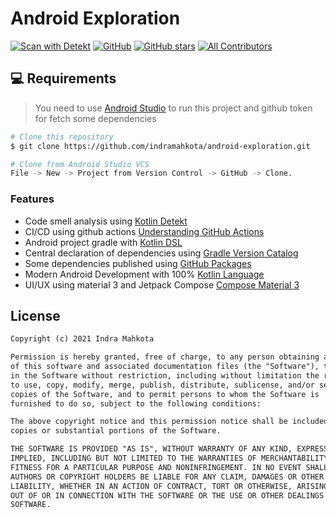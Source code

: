 # Android Exploration

[![Scan with Detekt](https://github.com/indramahkota/android-exploration/actions/workflows/detekt.yml/badge.svg)](https://github.com/indramahkota/android-exploration/actions/workflows/detekt.yml) [![GitHub](https://img.shields.io/github/license/indramahkota/android-exploration?color=blue)](https://github.com/indramahkota/android-exploration/blob/master/LICENSE) [![GitHub stars](https://img.shields.io/github/stars/indramahkota/android-exploration)](https://github.com/indramahkota/android-exploration/stargazers) [![All Contributors](https://img.shields.io/badge/all_contributors-1-orange.svg?style=flat-square)](#contributors)

## 💻 Requirements

> You need to use [Android Studio](https://developer.android.com/studio) to run this project and github token for fetch some dependencies

```bash
# Clone this repository
$ git clone https://github.com/indramahkota/android-exploration.git

# Clone from Android Studio VCS
File -> New -> Project from Version Control -> GitHub -> Clone.
```

### Features

- Code smell analysis using [Kotlin Detekt](https://github.com/detekt/detekt)
- CI/CD using github actions [Understanding GitHub Actions](https://docs.github.com/en/actions/learn-github-actions/understanding-github-actions)
- Android project gradle with [Kotlin DSL](https://docs.gradle.org/current/userguide/kotlin_dsl.html)
- Central declaration of dependencies using [Gradle Version Catalog](https://docs.gradle.org/current/userguide/platforms.html#sub:version-catalog)
- Some dependencies published using [GitHub Packages](https://docs.github.com/en/packages)
- Modern Android Development with 100% [Kotlin Language](https://kotlinlang.org/)
- UI/UX using material 3 and Jetpack Compose [Compose Material 3](https://developer.android.com/jetpack/androidx/releases/compose-material3)

## License

```markdown
Copyright (c) 2021 Indra Mahkota

Permission is hereby granted, free of charge, to any person obtaining a copy
of this software and associated documentation files (the "Software"), to deal
in the Software without restriction, including without limitation the rights
to use, copy, modify, merge, publish, distribute, sublicense, and/or sell
copies of the Software, and to permit persons to whom the Software is
furnished to do so, subject to the following conditions:

The above copyright notice and this permission notice shall be included in all
copies or substantial portions of the Software.

THE SOFTWARE IS PROVIDED "AS IS", WITHOUT WARRANTY OF ANY KIND, EXPRESS OR
IMPLIED, INCLUDING BUT NOT LIMITED TO THE WARRANTIES OF MERCHANTABILITY,
FITNESS FOR A PARTICULAR PURPOSE AND NONINFRINGEMENT. IN NO EVENT SHALL THE
AUTHORS OR COPYRIGHT HOLDERS BE LIABLE FOR ANY CLAIM, DAMAGES OR OTHER
LIABILITY, WHETHER IN AN ACTION OF CONTRACT, TORT OR OTHERWISE, ARISING FROM,
OUT OF OR IN CONNECTION WITH THE SOFTWARE OR THE USE OR OTHER DEALINGS IN THE
SOFTWARE.
```
